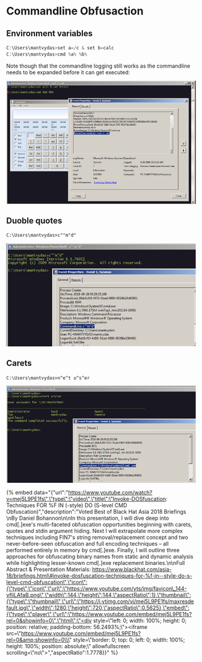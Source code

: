 # Commandline Obfusaction

## Environment variables

```csharp
C:\Users\mantvydas>set a=/c & set b=calc
C:\Users\mantvydas>cmd %a% %b%
```

Note though that the commandline logging still works as the commandline needs to be expanded before it can get executed:

![](../.gitbook/assets/environment-variables.png)

## Duoble quotes

```text
C:\Users\mantvydas>c""m"d"
```

![](../.gitbook/assets/double-quotes.png)

## Carets

```text
C:\Users\mantvydas>n^e^t u^s^er
```

![](../.gitbook/assets/carets.png)





{% embed data="{\"url\":\"https://www.youtube.com/watch?v=mej5L9PE1fs\",\"type\":\"video\",\"title\":\"Invoke-DOSfuscation: Techniques FOR %F IN \(-style\) DO \(S-level CMD Obfuscation\)\",\"description\":\"Voted Best of Black Hat Asia 2018 Briefings \\nBy Daniel Bohannon\\n\\nIn this presentation, I will dive deep into cmd\[.\]exe\'s multi-faceted obfuscation opportunities beginning with carets, quotes and stdin argument hiding. Next I will extrapolate more complex techniques including FIN7\'s string removal/replacement concept and two never-before-seen obfuscation and full encoding techniques – all performed entirely in memory by cmd\[.\]exe. Finally, I will outline three approaches for obfuscating binary names from static and dynamic analysis while highlighting lesser-known cmd\[.\]exe replacement binaries.\\n\\nFull Abstract & Presentation Materials: https://www.blackhat.com/asia-18/briefings.html\#invoke-dosfuscation-techniques-for-%f-in--style-do-s-level-cmd-obfuscation\",\"icon\":{\"type\":\"icon\",\"url\":\"https://www.youtube.com/yts/img/favicon\_144-vfliLAfaB.png\",\"width\":144,\"height\":144,\"aspectRatio\":1},\"thumbnail\":{\"type\":\"thumbnail\",\"url\":\"https://i.ytimg.com/vi/mej5L9PE1fs/maxresdefault.jpg\",\"width\":1280,\"height\":720,\"aspectRatio\":0.5625},\"embed\":{\"type\":\"player\",\"url\":\"https://www.youtube.com/embed/mej5L9PE1fs?rel=0&showinfo=0\",\"html\":\"<div style=\\\"left: 0; width: 100%; height: 0; position: relative; padding-bottom: 56.2493%;\\\"><iframe src=\\\"https://www.youtube.com/embed/mej5L9PE1fs?rel=0&amp;showinfo=0\\\" style=\\\"border: 0; top: 0; left: 0; width: 100%; height: 100%; position: absolute;\\\" allowfullscreen scrolling=\\\"no\\\"></iframe></div>\",\"aspectRatio\":1.7778}}" %}

